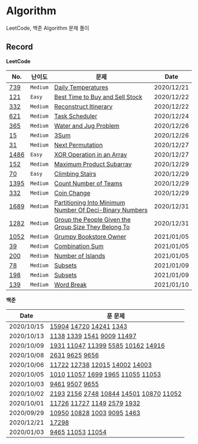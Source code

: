 # Algorithm

LeetCode, 백준 Algorithm 문제 풀이

## Record

**LeetCode**

| No.                      | 난이도   | 문제                                                                                                                                              | Date       |
| ------------------------ | -------- | ------------------------------------------------------------------------------------------------------------------------------------------------- | ---------- |
| [739](LeetCode/739.py)   | `Medium` | [Daily Temperatures](https://leetcode.com/problems/daily-temperatures/)                                                                           | 2020/12/21 |
| [121](LeetCode/121.py)   | `Easy`   | [Best Time to Buy and Sell Stock](https://leetcode.com/problems/best-time-to-buy-and-sell-stock/)                                                 | 2020/12/22 |
| [332](LeetCode/332.py)   | `Medium` | [Reconstruct Itinerary](https://leetcode.com/problems/reconstruct-itinerary/)                                                                     | 2020/12/22 |
| [621](LeetCode/621.py)   | `Medium` | [Task Scheduler](https://leetcode.com/problems/task-scheduler/)                                                                                   | 2020/12/24 |
| [365](LeetCode/365.py)   | `Medium` | [Water and Jug Problem](https://leetcode.com/problems/water-and-jug-problem/)                                                                     | 2020/12/26 |
| [15](LeetCode/15.py)     | `Medium` | [3Sum](https://leetcode.com/problems/3sum/)                                                                                                       | 2020/12/26 |
| [31](LeetCode/31.py)     | `Medium` | [Next Permutation](https://leetcode.com/problems/next-permutation/)                                                                               | 2020/12/27 |
| [1486](LeetCode/1486.py) | `Easy`   | [XOR Operation in an Array](https://leetcode.com/problems/xor-operation-in-an-array/)                                                             | 2020/12/27 |
| [152](LeetCode/152.py)   | `Medium` | [Maximum Product Subarray](https://leetcode.com/problems/maximum-product-subarray/)                                                               | 2020/12/29 |
| [70](LeetCode/70.py)     | `Easy`   | [Climbing Stairs](https://leetcode.com/problems/climbing-stairs/)                                                                                 | 2020/12/29 |
| [1395](LeetCode/1395.py) | `Medium` | [Count Number of Teams](https://leetcode.com/problems/count-number-of-teams/)                                                                     | 2020/12/29 |
| [332](LeetCode/332.py)   | `Medium` | [Coin Change](https://leetcode.com/problems/coin-change/)                                                                                         | 2020/12/29 |
| [1689](LeetCode/1689.py) | `Medium` | [Partitioning Into Minimum Number Of Deci-Binary Numbers](https://leetcode.com/problems/partitioning-into-minimum-number-of-deci-binary-numbers/) | 2020/12/31 |
| [1282](LeetCode/1282.py) | `Medium` | [Group the People Given the Group Size They Belong To](https://leetcode.com/problems/group-the-people-given-the-group-size-they-belong-to/)       | 2020/12/31 |
| [1052](LeetCode/1052.py) | `Medium` | [Grumpy Bookstore Owner](https://leetcode.com/problems/grumpy-bookstore-owner/)                                                                   | 2021/01/05 |
| [39](LeetCode/39.py)     | `Medium` | [Combination Sum](https://leetcode.com/problems/combination-sum/)                                                                                 | 2021/01/05 |
| [200](LeetCode/200.py)   | `Medium` | [Number of Islands](https://leetcode.com/problems/number-of-islands/)                                                                             | 2021/01/05 |
| [78](Leetcode/78.py)     | `Medium` | [Subsets](https://leetcode.com/problems/subsets/)                                                                                                 | 2021/01/09 |
| [198](Leetcode/198.py)   | `Medium` | [Subsets](https://leetcode.com/problems/house-robber/)                                                                                            | 2021/01/09 |
| [139](Leetcode/139.py)   | `Medium` | [Word Break](https://leetcode.com/problems/word-break/)                                                                                           | 2021/01/10 |

**백준**

| Date       | 푼 문제                                                                                                                                                                   |
| ---------- | ------------------------------------------------------------------------------------------------------------------------------------------------------------------------- |
| 2020/10/15 | [15904](BOJ/Greedy/15904.py) [14720](BOJ/Greedy/14720.py) [14241](BOJ/Greedy/14241.py) [1343](BOJ/Greedy/1343.py)                                                         |
| 2020/10/13 | [1138](BOJ/Greedy/1138.py) [1339](BOJ/Greedy/1339.py) [1541](BOJ/Greedy/1541.py) [9009](BOJ/Greedy/9009.py) [11497](BOJ/Greedy/11497.py)                                  |
| 2020/10/09 | [1931](BOJ/Greedy/1931.py) [11047](BOJ/Greedy/11047.py) [11399](BOJ/Greedy/11399.py) [5585](BOJ/Greedy/5585.py) [10162](BOJ/Greedy/10162.py) [14916](BOJ/Greedy/14916.py) |
| 2020/10/08 | [2631](BOJ/DP/2631.py) [9625](BOJ/DP/9625.py) [9656](BOJ/DP/9656.py)                                                                                                      |
| 2020/10/06 | [11722](BOJ/DP/11722.py) [12738](BOJ/DP/12738.py) [12015](BOJ/DP/12015.py) [14002](BOJ/DP/14002.py) [14003](BOJ/DP/14003.py)                                              |
| 2020/10/05 | [1010](BOJ/DP/1010.py) [11057](BOJ/DP/11057.py) [1699](BOJ/DP/1699.py) [1965](BOJ/DP/1965.py) [11055](BOJ/DP/11055.py) [11053](BOJ/DP/11053.py)                           |
| 2020/10/03 | [9461](BOJ/DP/9461.py) [9507](BOJ/DP/9507.py) [9655](BOJ/9655.py)                                                                                                         |
| 2020/10/02 | [2193](BOJ/DP/2193.py) [2156](BOJ/DP/2156.py) [2748](BOJ/DP/2748.py) [10844](BOJ/DP/10844.py) [14501](BOJ/DP/14501.py)  [10870](BOJ/DP/10870.py) [11052](BOJ/DP/11052.py) |
| 2020/10/01 | [11726](BOJ/DP/11726.py) [11727](BOJ/Dp/11727.py) [1149](BOJ/DP/1149.py) [2579](BOJ/DP/2579.py) [1932](BOJ/DP/1932.py)                                                    |
| 2020/09/29 | [10950](BOJ/DP/10950.py) [10828](BOJ/DP/10828.py) [1003](BOJ/DP/1003.py) [9095](BOJ/DP/9095.py) [1463](BOJ/DP/1463.py)                                                    |
| 2020/12/21 | [17298](BOJ/regular/17298.py)                                                                                                                                             |
| 2020/01/03 | [9465](BOJ/DP/9465.py) [11053](BOJ/DP/11053.py) [11054](BOJ/DP/11054.py)                                                                                                  |